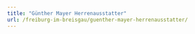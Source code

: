 ```yaml
---
title: "Günther Mayer Herrenausstatter"
url: /freiburg-im-breisgau/guenther-mayer-herrenausstatter/
---
```


